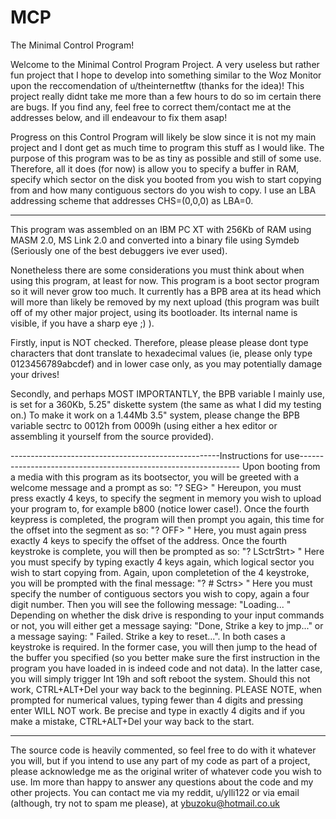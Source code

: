# MCP
The Minimal Control Program!

Welcome to the Minimal Control Program Project. A very useless but rather fun project that I hope to develop into something similar to 
the Woz Monitor upon the reccomendation of u/theinternetftw (thanks for the idea)! This project really didnt take me more than a few 
hours to do so im certain there are bugs. If you find any, feel free to correct them/contact me at the addresses below, and ill 
endeavour to fix them asap!

Progress on this Control Program will likely be slow since it is not my main project and I dont get as much time to program this stuff 
as I would like. The purpose of this program was to be as tiny as possible and still of some use. Therefore, all it does (for now) is 
allow you to specify a buffer in RAM, specify which sector on the disk you booted from you wish to start copying from and how many 
contiguous sectors do you wish to copy. I use an LBA addressing scheme that addresses CHS=(0,0,0) as LBA=0.

----------------------------------------------------------------------------------------------------------------------------------------

This program was assembled on an IBM PC XT with 256Kb of RAM using MASM 2.0, MS Link 2.0 and converted into a binary file using Symdeb 
(Seriously one of the best debuggers ive ever used).

Nonetheless there are some considerations you must think about when using this program, at least for now. This program is a boot sector 
program so it will never grow too much. It currently has a BPB area at its head which will more than likely be removed by my next upload 
(this program was built off of my other major project, using its bootloader. Its internal name is visible, if you have a sharp eye ;) ).

Firstly, input is NOT checked. Therefore, please please please dont type characters that dont translate to hexadecimal values (ie, 
please only type 0123456789abcdef) and in lower case only, as you may potentially damage your drives!

Secondly, and perhaps MOST IMPORTANTLY, the BPB variable I mainly use, is set for a 360Kb, 5.25" diskette system (the same as what I did 
my testing on.) To make it work on a 1.44Mb 3.5" system, please change the BPB variable sectrc to 0012h from 0009h (using either a hex 
editor or assembling it yourself from the source provided).

----------------------------------------------------Instructions for use---------------------------------------------------------------
Upon booting from a media with this program as its bootsector, you will be greeted with a welcome message and a prompt as so:
"? SEG> " 
Hereupon, you must press exactly 4 keys, to specify the segment in memory you wish to upload your program to, for example b800 (notice 
lower case!). Once the fourth keypress is completed, the program will then prompt you again, this time for the offset into the segment 
as so:
"? OFF> "
Here, you must again press exactly 4 keys to specify the offset of the address. Once the fourth keystroke is complete, you will then be 
prompted as so:
"? LSctrStrt> "
Here you must specify by typing exactly 4 keys again, which logical sector you wish to start copying from. Again, upon completetion of
the 4 keystroke, you will be prompted with the final message:
"? # Sctrs> "
Here you must specify the number of contiguous sectors you wish to copy, again a four digit number.
Then you will see the following message:
"Loading... "
Depending on whether the disk drive is responding to your input commands or not, you will either get a message saying:
"Done, Strike a key to jmp..."
or a message saying:
" Failed. Strike a key to reset...".
In both cases a keystroke is required. In the former case, you will then jump to the head of the buffer you specified (so you better 
make sure the first instruction in the program you have loaded in is indeed code and not data). 
In the latter case, you will simply trigger Int 19h and soft reboot the system. Should this not work, CTRL+ALT+Del your way back to the 
beginning.
PLEASE NOTE, when prompted for numerical values, typing fewer than 4 digits and pressing enter WILL NOT work. Be precise and type in 
exactly 4 digits and if you make a mistake, CTRL+ALT+Del your way back to the start.

----------------------------------------------------------------------------------------------------------------------------------------

The source code is heavily commented, so feel free to do with it whatever you will, but if you intend to use any part of my code as part 
of a project, please acknowledge me as the original writer of whatever code you wish to use.
Im more than happy to answer any questions about the code and my other projects. You can contact me via my reddit, u/ylli122 or via 
email (although, try not to spam me please), at ybuzoku@hotmail.co.uk
